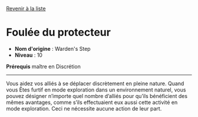 [Revenir à la liste](list.md)

# Foulée du protecteur

 * **Nom d'origine** : Warden's Step
 * **Niveau** : 10


<p><strong>Prérequis</strong> maître en Discrétion</p>
<hr>
<p>Vous aidez vos alliés à se déplacer discrètement en pleine nature. Quand vous Êtes furtif en mode exploration dans un environnement naturel, vous pouvez désigner n’importe quel nombre d’alliés pour qu’ils bénéficient des mêmes avantages, comme s’ils effectuaient eux aussi cette activité en mode exploration. Ceci ne nécessite aucune action de leur part.</p>